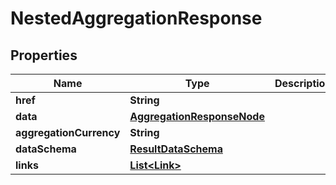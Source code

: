 
# NestedAggregationResponse

## Properties
Name | Type | Description | Notes
------------ | ------------- | ------------- | -------------
**href** | **String** |  |  [optional]
**data** | [**AggregationResponseNode**](AggregationResponseNode.md) |  |  [optional]
**aggregationCurrency** | **String** |  |  [optional]
**dataSchema** | [**ResultDataSchema**](ResultDataSchema.md) |  |  [optional]
**links** | [**List&lt;Link&gt;**](Link.md) |  |  [optional]



